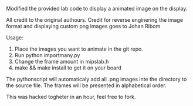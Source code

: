 Modified the provided lab code to display a animated image on the display.

All credit to the original authours. 
Credit for reverse enginering the image format and displaying custom png images goes to Johan Ribom

Usage:
1. Place the images you want to animate in the git repo. 
2. Run python importmany.py
3. Change the frame amount in mipslab.h
4. make && make install to get it on your board

The pythonscript will automaticaly add all .png images inte the directory to the source file.
The frames will be presented in alphabetical order.

This was hacked togheter in an hour, feel free to fork.
